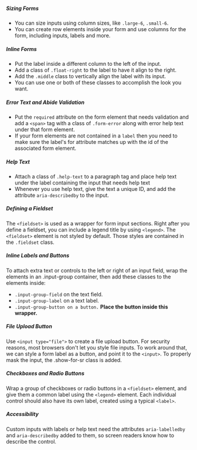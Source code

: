 ##### Sizing Forms
* You can size inputs using column sizes, like `.large-6`, `.small-6`.
* You can create row elements inside your form and use columns for the form, including inputs, labels and more. 

##### Inline Forms
*  Put the label inside a different column to the left of the input.
*  Add a class of `.float-right` to the label to have it align to the right.
*  Add the `.middle` class to vertically align the label with its input.
*  You can use one or both of these classes to accomplish the look you want.

##### Error Text and Abide Validation
* Put the `required` attribute on the form element that needs validation and add a `<span>` tag with a class of `.form-error` along with error help text under that form element.
* If your form elements are not contained in a `label` then you need to make sure the label's for attribute matches up with the id of the associated form element. 

##### Help Text
* Attach a class of `.help-text` to a paragraph tag and place help text under the label containing the input that needs help text
* Whenever you use help text, give the text a unique ID, and add the attribute `aria-describedby` to the input.

##### Defining a Fieldset

The `<fieldset>` is used as a wrapper for form input sections. Right after you define a fieldset, you can include a legend title by using `<legend>`. The `<fieldset>` element is not styled by default. Those styles are contained in the `.fieldset` class.

##### Inline Labels and Buttons

To attach extra text or controls to the left or right of an input field, wrap the elements in an .input-group container, then add these classes to the elements inside:

- `.input-group-field` on the text field.
- `.input-group-label` on a text label.
- `.input-group-button on a button.` **Place the button inside this wrapper.**

##### File Upload Button

Use `<input type="file">` to create a file upload button. For security reasons, most browsers don't let you style file inputs. To work around that, we can style a form label as a button, and point it to the `<input>`. To properly mask the input, the .show-for-sr class is added.

##### Checkboxes and Radio Buttons

Wrap a group of checkboxes or radio buttons in a `<fieldset>` element, and give them a common label using the `<legend>` element. Each individual control should also have its own label, created using a typical `<label>`.

##### Accessibility

Custom inputs with labels or help text need the attributes `aria-labelledby` and `aria-describedby` added to them, so screen readers know how to describe the control.
